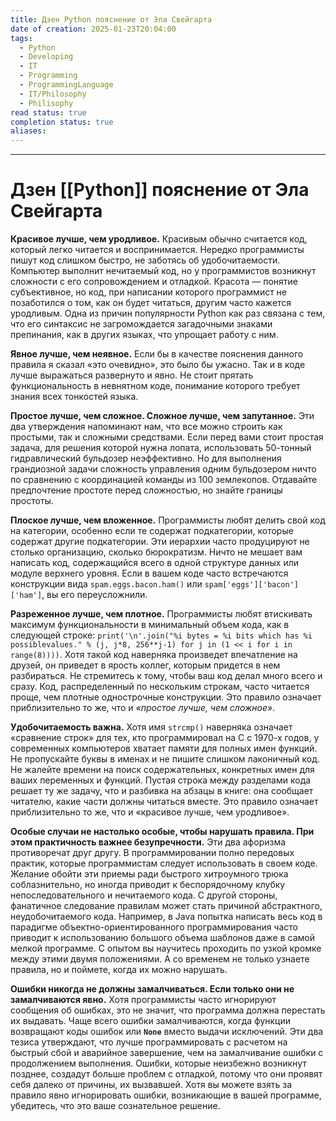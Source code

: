 ```yaml
---
title: Дзен Python пояснение от Эла Свейгарта
date of creation: 2025-01-23T20:04:00
tags:
  - Python
  - Developing
  - IT
  - Programming
  - ProgrammingLanguage
  - IT/Philosophy
  - Philisophy
read status: true
completion status: true
aliases:
---
```

---
# Дзен [[Python]] пояснение от Эла Свейгарта


**Красивое лучше, чем уродливое.** Красивым обычно считается код, который легко читается и воспринимается. Нередко программисты пишут код слишком быстро, не заботясь об удобочитаемости. Компьютер выполнит нечитаемый код, но у программистов возникнут сложности с его сопровождением и отладкой. Красота — понятие субъективное, но код, при написании которого программист не позаботился о том, как он будет читаться, другим часто кажется уродливым. Одна из причин популярности Python как раз связана с тем, что его синтаксис не загромождается загадочными знаками препинания, как в других языках, что упрощает работу с ним.

**Явное лучше, чем неявное.** Если бы в качестве пояснения данного правила я сказал «это очевидно», это было бы ужасно. Так и в коде лучше выражаться развернуто и явно. Не стоит прятать функциональность в невнятном коде, понимание которого требует знания всех тонкостей языка.

**Простое лучше, чем сложное. Сложное лучше, чем запутанное.** Эти два утверждения напоминают нам, что все можно строить как простыми, так и сложными средствами. Если перед вами стоит простая задача, для решения которой нужна лопата, использовать 50-тонный гидравлический бульдозер неэффективно. Но для выполнения грандиозной задачи сложность управления одним бульдозером ничто по сравнению с координацией команды из 100 землекопов. Отдавайте предпочтение простоте перед сложностью, но знайте границы простоты.

**Плоское лучше, чем вложенное.** Программисты любят делить свой код на категории, особенно если те содержат подкатегории, которые содержат другие подкатегории. Эти иерархии часто продуцируют не столько организацию, сколько бюрократизм. Ничто не мешает вам написать код, содержащийся всего в одной структуре данных или модуле верхнего уровня. Если в вашем коде часто встречаются конструкции вида `spam.eggs.bacon.ham()` или `spam['eggs']['bacon']['ham']`, вы его переусложнили.

**Разреженное лучше, чем плотное.** Программисты любят втискивать максимум функциональности в минимальный объем кода, как в следующей строке: `print('\n'.join("%i bytes = %i bits which has %i possiblevalues." % (j, j*8, 256**j-1) for j in (1 << i for i in range(8))))`. Хотя такой код наверняка произведет впечатление на друзей, он приведет в ярость коллег, которым придется в нем разбираться. Не стремитесь к тому, чтобы ваш код делал много всего и сразу. Код, распределенный по нескольким строкам, часто читается проще, чем плотные однострочные конструкции. Это правило означает приблизительно то же, что и *«простое лучше, чем сложное»*.

**Удобочитаемость важна.** Хотя имя `strcmp()` наверняка означает «сравнение строк» для тех, кто программировал на C с 1970-х годов, у современных компьютеров хватает памяти для полных имен функций. Не пропускайте буквы в именах и не пишите слишком лаконичный код. Не жалейте времени на поиск содержательных, конкретных имен для ваших переменных и функций. Пустая строка между разделами кода решает ту же задачу, что и разбивка на абзацы в книге: она сообщает читателю, какие части должны читаться вместе. Это правило означает приблизительно то же, что и «красивое лучше, чем уродливое».

**Особые случаи не настолько особые, чтобы нарушать правила. При этом практичность важнее безупречности.** Эти два афоризма противоречат друг другу. В программировании полно передовых практик, которые программистам следует использовать в своем коде. Желание обойти эти приемы ради быстрого хитроумного трюка соблазнительно, но иногда приводит к беспорядочному клубку непоследовательного и нечитаемого кода. С другой стороны, фанатичное следование правилам может стать причиной абстрактного, неудобочитаемого кода. Например, в Java попытка написать весь код в парадигме объектно-ориентированного программирования часто приводит к использованию большого объема шаблонов даже в самой мелкой программе. С опытом вы научитесь проходить по узкой кромке между этими двумя положениями. А со временем не только узнаете правила, но и поймете, когда их можно нарушать.

**Ошибки никогда не должны замалчиваться. Если только они не замалчиваются явно.** Хотя программисты часто игнорируют сообщения об ошибках, это не значит, что программа должна перестать их выдавать. Чаще всего ошибки замалчиваются, когда функции возвращают коды ошибок или **`None`** вместо выдачи исключений. Эти два тезиса утверждают, что лучше программировать с расчетом на быстрый сбой и аварийное завершение, чем на замалчивание ошибки с продолжением выполнения. Ошибки, которые неизбежно возникнут позднее, создадут больше проблем с отладкой, потому что они проявят себя далеко от причины, их вызвавшей. Хотя вы можете взять за правило явно игнорировать ошибки, возникающие в вашей программе, убедитесь, что это ваше сознательное решение.